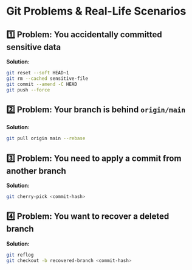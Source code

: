 # Git Problems & Real-Life Scenarios

## 1️⃣ Problem: You accidentally committed sensitive data
**Solution:**
```sh
git reset --soft HEAD~1
git rm --cached sensitive-file
git commit --amend -C HEAD
git push --force
```

## 2️⃣ Problem: Your branch is behind `origin/main`
**Solution:**
```sh
git pull origin main --rebase
```

## 3️⃣ Problem: You need to apply a commit from another branch
**Solution:**
```sh
git cherry-pick <commit-hash>
```

## 4️⃣ Problem: You want to recover a deleted branch
**Solution:**
```sh
git reflog
git checkout -b recovered-branch <commit-hash>
```
